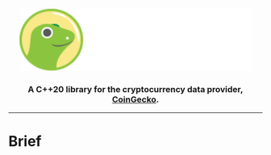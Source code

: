<p align="center">
  <img width="460" height="125" src="/images/coingecko.jpg">
</p>
<h3 align="center">A C++20 library for the cryptocurrency data provider, <a href="https://www.coingecko.com/">CoinGecko</a>.</h3>
<hr>
<h1>Brief</h1>
